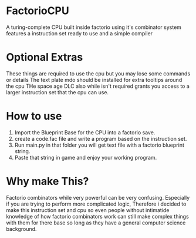 # FactorioCPU
A turing-complete CPU built inside factorio using it's combinator system features a instruction set ready to use and a simple compiler

# Optional Extras
These things are required to use the cpu but you may lose some commands or details
The text plate mdo should be installed for extra tooltips around the cpu 
THe space age DLC also while isn't required grants you access to a larger instruction set that the cpu can use.


# How to use 
1. Import the Blueprint Base for the CPU into a factorio save.
2. create a code.fac file and write a program based on the instruction set.
3. Run main.py in that folder you will get text file with a factorio blueprint string.
4. Paste that string in game and enjoy your working program.


# Why make This?
Factorio combinators while very powerful can be very confusing. 
Especially if you are trying to perform more complicated logic, Therefore i decided to make this instruction set and cpu so
even people without intimatide knowledge of how factorio combinators work can still make complex things with them for there base so long
as they have a general computer science background.
